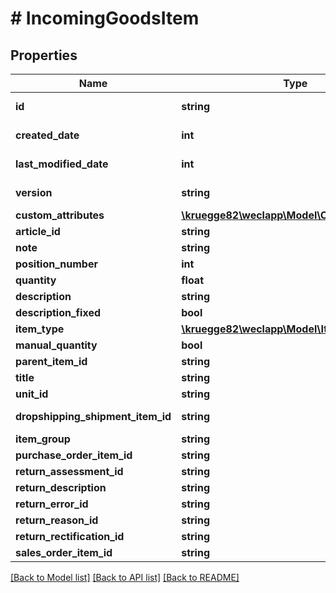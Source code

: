 # # IncomingGoodsItem

## Properties

Name | Type | Description | Notes
------------ | ------------- | ------------- | -------------
**id** | **string** |  | [optional] [readonly]
**created_date** | **int** |  | [optional] [readonly]
**last_modified_date** | **int** |  | [optional] [readonly]
**version** | **string** |  | [optional] [readonly]
**custom_attributes** | [**\kruegge82\weclapp\Model\CustomAttribute[]**](CustomAttribute.md) |  | [optional]
**article_id** | **string** |  | [optional]
**note** | **string** |  | [optional]
**position_number** | **int** |  | [optional]
**quantity** | **float** |  | [optional]
**description** | **string** |  | [optional]
**description_fixed** | **bool** |  | [optional]
**item_type** | [**\kruegge82\weclapp\Model\ItemType**](ItemType.md) |  | [optional]
**manual_quantity** | **bool** |  | [optional]
**parent_item_id** | **string** |  | [optional]
**title** | **string** |  | [optional]
**unit_id** | **string** |  | [optional]
**dropshipping_shipment_item_id** | **string** |  | [optional] [readonly]
**item_group** | **string** |  | [optional]
**purchase_order_item_id** | **string** |  | [optional]
**return_assessment_id** | **string** |  | [optional]
**return_description** | **string** |  | [optional]
**return_error_id** | **string** |  | [optional]
**return_reason_id** | **string** |  | [optional]
**return_rectification_id** | **string** |  | [optional]
**sales_order_item_id** | **string** |  | [optional]

[[Back to Model list]](../../README.md#models) [[Back to API list]](../../README.md#endpoints) [[Back to README]](../../README.md)
